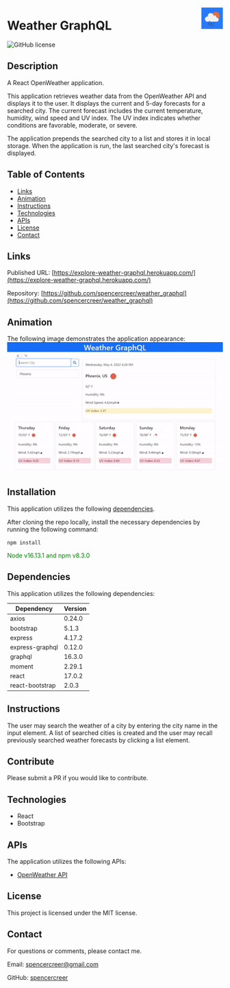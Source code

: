 <p>
<img src="./public/ms-icon-150x150.png" align="right" width="50">
</p>

# Weather GraphQL
![GitHub license](https://img.shields.io/badge/license-MIT-blue.svg)

## Description
A React OpenWeather application.

This application retrieves weather data from the OpenWeather API and displays it to the user. It displays the current and 5-day forecasts for a searched city. The current forecast includes the current temperature, humidity, wind speed and UV index. The UV index indicates whether conditions are favorable, moderate, or severe.

The application prepends the searched city to a list and stores it in local storage. When the application is run, the last searched city's forecast is displayed.

## Table of Contents
* [Links](#links)
* [Animation](#animation) 
* [Instructions](#instructions)   
* [Technologies](#technologies) 
* [APIs](#apis) 
* [License](#license)
* [Contact](#contact)

## Links
Published URL: [https://explore-weather-graphql.herokuapp.com/](https://explore-weather-graphql.herokuapp.com/)<br>

Repository: [https://github.com/spencercreer/weather_graphql](https://github.com/spencercreer/weather_graphql)


## Animation
The following image demonstrates the application appearance:<br>
![Weather Dashboard animation](./public/weather-dashboard.gif)

## Installation
This application utilizes the following [dependencies](#dependencies).

After cloning the repo locally, install the necessary dependencies by running the following command:

  ```
  npm install
  ```
<span style="color:green">Node v16.13.1 and npm v8.3.0</span>
 
## Dependencies

This application utilizes the following dependencies:

|Dependency        |Version    |
|------------------|-----------|
|axios             |0.24.0     |
|bootstrap         |5.1.3      |
|express           |4.17.2     |
|express-graphql   |0.12.0     |
|graphql           |16.3.0     |
|moment            |2.29.1     |
|react             |17.0.2     |
|react-bootstrap   |2.0.3      |

## Instructions
The user may search the weather of a city by entering the city name in the input element. A list of searched cities is created and the user may recall previously searched weather forecasts by clicking a list element.

## Contribute
Please submit a PR if you would like to contribute.

## Technologies
 * React
 * Bootstrap

## APIs
The application utilizes the following APIs:
  * [OpenWeather API](https://openweathermap.org/api)

## License
This project is licensed under the MIT license.

## Contact
For questions or comments, please contact me.

Email: <a href="mailto: spencercreer@gmail.com" target="_blank">spencercreer@gmail.com</a>

GitHub: [spencercreer](https://github.com/spencercreer/)
